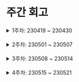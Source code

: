 # 주간 회고

<details>
	<summary>1주차: 230419 ~ 230430</summary>

### 😊Liked
framer-motion 을 사용하여 page transition 애니메이션을 구현해보았는데 처음 접해보는 라이브러리라 생소했지만 막상 구현하여 작동되는걸보니 신기하고 재밌었습니다!

### 😓Lacked
이전페이지와 다음페이지를 비교하여 페이지가 슬라이드처럼 왼쪽 오른쪽으로 이동해야하는데 이전페이지의 url값과 다음페이지의url 값을 비교하여 방향을 정하는 로직을 구현하는것이 어려웠습니다.

</details>
<br />
<details>
	<summary>2주차: 230501 ~ 230507</summary>

### 📖Learned
- 첫번째로 리액트쿼리로 인피니티스크롤 구현을 아주 간단하고 손쉽게 구현해보았다. 리액트쿼리의 useInfinityQuery 훅을통해 pageParam으로 size 값만 백엔드에 전달해주면 이를통해 내가 원하는 갯수만큼의 데이터를 불러올수있었다.
- 두번째 배운것은 모달을 여러개 띄우는법을 배웠다. 우리프로젝트에서는 리덕스로 모달을 관리하는데 디스패치 를통해 액션으로 넘어온 모달타입을 스토어에 저장한후 모달을 관리하는 컴포넌트에서 스토어의 모달타입을 비교하여 하나의 모달만 렌더링해주고있다. 이 방법은 하나의 모달만 띄울수있다. 모달을 여러개띄우는방법은 배열을통해 모달타입들을 배열에 넣어주고 배열로 모달들을 유지시키는것이다. 배열로 모달을 관리하면 첫번째 모달,두번째,세번째 계속 모달을 띄울수있으며 모달을 제거할땐 배열에서 뒤에서부터 하나씩 제거해가면된다.

### 😊Liked
- 스타일컴포넌트의 ThemeProvider 를 사용하여 작업하는것이 좋았습니다. 컬러,버튼크기 등등 공통으로 사용하는것들을 미리 팀원과 정하고 사용하니 작업의 능률이 올라갔습니다.

### 😓Lacked
- 항상 타입스크립트를 잘쓰고있는가에 대해서 의문점이 든다. 타입지정을 하는건 이젠 어느정도 익숙해졌지만 조금더 유연하게 사용하고싶다.

### 🚀Longed for
- 개발은 기본기가 가장 중요한것같다. 타입스크립트 기본기와 자바스크립트 리액트 전부 기본기들을 한번 훑어봐야겠다.

</details>
<br />
<details>
	<summary>3주차: 230508 ~ 230514</summary>

### 📖Learned
- useQuery 의 select 옵션을 통하여 데이터를 커스텀하여 화면에 랜더링하였다. 데이터를 받아오는중에 커스텀하여 화면에 보여주고싶은대로 설정할수있다는게 무척이나 매력있었다.
- useMutation 의 콜백함수인 onSuccess,onError 를 사용하여 API요청 성공,에러 등을 아주 손쉽게 핸들링 할수 있었다.
- useQueryClient 를 이용하여 만약 API요청이 onSuccess 라면 자동으로 데이터페칭 함수를 재호출하여 화면을 최신화해주는 queryClient.invalidateQueries(queryKey) 를 사용했다.

### 😊Liked
- 프로젝트 팀원데이터를 받아오는 API를 사용했는데 내 생각대로 잘 되지않았다. 그래서 해당API를 담당하는 성현님과 계속 얘기하면서 어떤부분을 수정하면 좋을지 부탁하여 API를 수정하였는데 성현님이 나의 요청대로 잘 수정해주신 덕분에 생각대로 잘 작동됐다. 이 부분에서 협업과 의사소통이 얼마나 중요한지 깨닫게되어서 좋았다.

### 😓Lacked
- 프로젝트를 계속 진행하다보니 파일이 많아지고 파일이 많아지는 만큼 타입도 많아졌다. 그래서 한 파일에 타입이 엄청많거나 여기저기 중복되는 타입도 많았다... 타입관리에 대해서 부족함을 느꼈다.
- 또한 컴포넌트 하나에 무언가 기능,데이터,뷰 등등 집중적으로 모아져있는것같다. 컴포넌트 구조에대해서도 고민을 해야할것같다.

### 🚀Longed for
- 다른 유명한 타입스크립트+리액트 프로젝트를 보면서 폴더구조를 어떻게 했는지 파악해야겠다.

</details>
<br />
<details>
	<summary>4주차: 230515 ~ 230521</summary>

### 📖Learned
- 소셜로그인 로직을 구현하였다. 소셜로그인 로직은 소셜로그인을 성공하면 리다이렉트URL로 인가코드가 쿼리스트링으로 넘어온다. 이 인가코드를 백엔드로 넘겨주면 백엔드는 인가코드를 바탕으로 다시 소셜서버에 요청을보내 사용자정보를 받아온후 DB와 비교한다음 회원가입된 유저인지 아닌지 여부를 프론트에게 다시 내려준다. 구글로그인은 라이브러리가 있어 손쉽게 구현하였지만 카카오는 라이브러리가없었다. 그래서 처음엔 팝업창을 띄우고 백엔드에 인가코드를 보내면 팝업창이 자동으로 닫히게 하고싶었지만 생각대로 잘 되지않았고 약 하루정도 검색한결과 카카오SDK 를 설치하면 팝업이뜨고 인가코드를 받아오면 자동으로 닫히는 기능이있어 카카오SDK 를 사용하였다..! 개발은 개발실력도 중요하지만 문제를 해결하는능력도 중요한것같다!
- 리덕스를통해 액세스토큰 및 유저로그인유지 하는것을 이론적(?)으로 알게됐다. 현재 우리프로젝트 특성상 액세스토큰에 중요한정보는 없어서 로컬스토리지로 저장을 해도되지만 액세스토큰에 중요한정보가 들어있다고 가정하고 보안성을 높여서 관리해보고싶었다. 그래서 로그인이 성공적으로 된다면 액세스토큰과 유저가 로그인했다는 boolean값을 리덕스 스토어에 저장하고 전역상태로써 쓸수있게끔 리덕스 스토어는 구성해놨다. 리액트는 SPA 이기때문에 단순 페이지 이동시에는 리덕스 상태값이 증발되진 않는다.
- 그러나 새로고침을 하게된다면 모든상태값은 증발된다. 그래서 Layout.tsx 같은 전역 컴포넌트에 useEffect(()=>{리프레쉬토큰을통한 액세스토큰재발급 함수},[]) 이와 같은 로직을 추가할예정이다. 이부분은 백엔드에서 api를 만들어줘야하기때문에 기다리고있다!
	이러면 새로고침시에도 리프레쉬토큰을통해 다시 액세스토큰을 발급받고 스토어에 저장되기때문에 로그인이 유지될것같다.

### 😊Liked
- 리덕스툴킷을 정말 애용하고있다. 모달 관리 및 액세스토큰,로그인여부,토스트알림창 등등 전부 전역에서 사용되어지는 클라이언트측 상태들이다. 이번 프로젝트로 리덕스툴킷 사용을 좀더 다양하게 할수있어서 좋은것같다.


### 😓Lacked
- 현재 컴포넌트에 여러가지가 뭉쳐있다. 함수,비지니스로직 등등 한곳에 다 뭉쳐있기때문에 가독성이 많이떨어져 개선할 필요점이 있다.
	리액트쿼리,함수를 컴포넌트에서 때어내는것 등등 팀컨벤션적으로 한번더 상의해서 맞춰야할것같다.

### 🚀Longed for
1. 처음 나의 코드를 보는사람들도 한번에 코드가 이해되도록 쉽게 개선하기(선언형 프로그래밍)
2. Next.js 깊게 이해하기

</details>